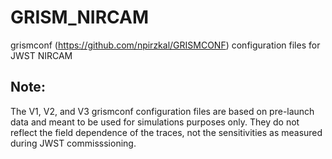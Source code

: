 # GRISM_NIRCAM

grismconf (https://github.com/npirzkal/GRISMCONF) configuration files for JWST NIRCAM

## Note: ##

The V1, V2, and V3 grismconf configuration files are based on pre-launch data and meant to be used for simulations purposes only.
They do not reflect the field dependence of the traces, not the sensitivities as measured during JWST commisssioning.